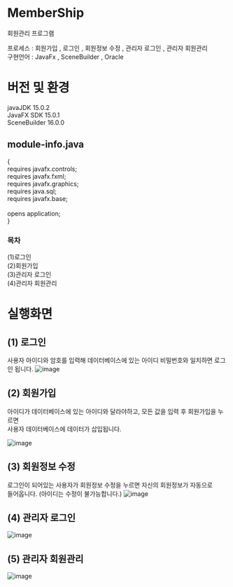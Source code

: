 # MemberShip
회원관리 프로그램

프로세스 : 회원가입 , 로그인 , 회원정보 수정 , 관리자 로그인 , 관리자 회원관리<br>
구현언어 : JavaFx , SceneBuilder , Oracle
<br>

# 버전 및 환경
javaJDK 15.0.2 <br>
JavaFX SDK 15.0.1 <br>
SceneBuilder 16.0.0

## module-info.java 
   {<br>
	requires javafx.controls;<br>
	requires javafx.fxml;<br>
	requires javafx.graphics;<br>
	requires java.sql;<br>
	requires javafx.base;<br>
	<br>
	opens application;<br>
}
### 목차
(1)로그인<br>
(2)회원가입<br>
(3)관리자 로그인<br>
(4)관리자 회원관리<br>
# 실행화면
## (1) 로그인
사용자 아이디와 암호를 입력해 데이터베이스에 있는 아이디 비밀번호와 일치하면 로그인 됩니다.
![image](https://github.com/woojin0jang/MemberShip/assets/102105000/f7bea56b-e2e6-401e-808b-a005f1679b24)
## (2) 회원가입
아이디가 데이터베이스에 있는 아이디와 달라야하고, 모든 값을 입력 후 회원가입을 누르면<br>사용자 데이터베이스에 데이터가 삽입됩니다. 

![image](https://github.com/woojin0jang/MemberShip/assets/102105000/146c4fbd-5abb-4610-a92a-d1514d957eb5)
## (3) 회원정보 수정
로그인이 되어있는 사용자가 회원정보 수정을 누르면 자신의 회원정보가 자동으로 <br>들어옵니다. (아이디는 수정이 불가능합니다.)
![image](https://github.com/woojin0jang/MemberShip/assets/102105000/7737e054-7e58-48f4-a01d-7980adb4f519)
## (4) 관리자 로그인
![image](https://github.com/woojin0jang/MemberShip/assets/102105000/963a755f-fd9f-43b6-a0a7-a523e922dccf)
## (5) 관리자 회원관리
![image](https://github.com/woojin0jang/MemberShip/assets/102105000/e23a9cd8-36bc-4c24-aa70-602316d9afa5)




